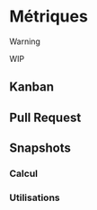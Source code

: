 # Métriques

> [!warning]
> WIP

## Kanban

## Pull Request

## Snapshots

<!-- QUESTION: Snapshot == Métrique de visualtion? -->

### Calcul

### Utilisations

